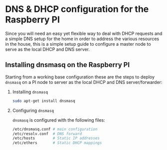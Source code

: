 # DNS & DHCP configuration for the Raspberry PI

Since you will need an easy yet flexible way to deal with DHCP requests and a
simple DNS setup for the home in order to address the various resources in the
house, this is a simple setup guide to configure a master node to serve as the
local DHCP and DNS server.

## Installing dnsmasq on the Raspberry PI

Starting from a working base configuration these are the steps to deploy
`dnsmasq` on a PI node to server as the local DHCP and DNS server/forwarder:

1.  Installing `dnsmasq`

    ```bash
    sudo apt-get install dnsmasq
    ```

2.  Configuring `dnsmasq`

    `dnsmasq` is configured with the following files:

    ```bash
    /etc/dnsmasq.conf # main configuration
    /etc/resolv.conf  # DNS forward
    /etc/hosts        # Static IP addresses
    /etc/ethers       # Static DHCP mappings
    ```

